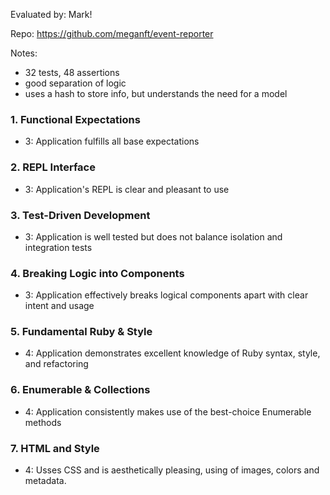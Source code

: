 Evaluated by: Mark!

Repo: https://github.com/meganft/event-reporter

Notes:
* 32 tests, 48 assertions
* good separation of logic
* uses a hash to store info, but understands the need for a model


### 1. Functional Expectations

* 3: Application fulfills all base expectations


### 2. REPL Interface

* 3: Application's REPL is clear and pleasant to use

### 3. Test-Driven Development

* 3: Application is well tested but does not balance isolation and integration tests


### 4. Breaking Logic into Components

* 3: Application effectively breaks logical components apart with clear intent and usage


### 5. Fundamental Ruby & Style

* 4:  Application demonstrates excellent knowledge of Ruby syntax, style, and refactoring


### 6. Enumerable & Collections

* 4: Application consistently makes use of the best-choice Enumerable methods


### 7. HTML and Style

* 4: Usses CSS and is aesthetically pleasing, using of images, colors and metadata.
